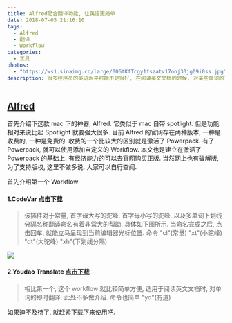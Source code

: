 ```yaml
---
title: Alfred配合翻译功能, 让英语更简单
date: 2018-07-05 21:16:10
tags: 
  - Alfred
  - 翻译
  - Workflow
categories:
  - 工具
photos: 
  - "https://ws1.sinaimg.cn/large/006tKfTcgy1fszatv17ooj30jg09i0ss.jpg"
description: 很多程序员的英语水平可能不是很好, 在阅读英文文档的时候, 对某些单词的意思不明白, 每次需要额外打开浏览器找到有道词典等工具配合翻译,或者是下载一个翻译的App来进行翻译.这种需要额外打开工具的行为, 我个人不是很喜欢. 还有的情况就是在对Class,功能模块等命名, 也是让人非常头疼的事情.本篇文章介绍一个工具让大家来解决这些困扰.
---
```


## [Alfred](https://www.alfredapp.com/)

首先介绍下这款 mac 下的神器, Alfred. 它类似于 mac 自带 spotlight. 但是功能相对来说比起 Spotlight 就要强大很多. 目前 Alfred 的官网存在两种版本, 一种是收费的, 一种是免费的. 收费的一个比较大的区别就是激活了 Powerpack. 有了 Powerpack, 就可以使用添加自定义的 Workflow. 本文也是建立在激活了 Powerpack 的基础上. 有经济能力的可以去官网购买正版. 当然网上也有破解版, 为了支持版权, 这里不做多说. 大家可以自行查阅.

首先介绍第一个 Workflow

#### 1.CodeVar [点击下载](https://shimo.im/api/file/MdVORzAuYYYs5pBq/attachments/wwZPfoV9pQUyfHzy)

> 该插件对于常量, 首字母大写的驼峰, 首字母小写的驼峰, 以及多单词下划线分隔名称翻译命名有着非常大的帮助. 具体如下图所示.
> 当命名完成之后, 点击回车, 就能立马呈现到当前编辑器光标位置.
> 命令 "cl"(常量) "xt"(小驼峰) "dt"(大驼峰) "xh"(下划线分隔)

![](https://dn-shimo-image.qbox.me/9kAcRIJ2SmE2bZuK/1.gif!thumbnail)

#### 2.Youdao Translate [点击下载](https://oss.julysong.com/Youdao_Translate.alfredworkflow)

> 相比第一个, 这个 workflow 就比较简单方便, 适用于阅读英文文档时, 对单词的即时翻译. 此处不多做介绍.
> 命令也简单 "yd"(有道)

如果迫不及待了, 就赶紧下载下来使用吧.
